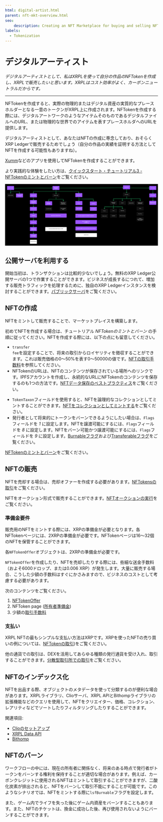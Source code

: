 ```yaml
---
html: digital-artist.html
parent: nft-mkt-overview.html
seo:
    description: Creating an NFT Marketplace for buying and selling NFTs.
labels:
  - Tokenization
---
```

# デジタルアーティスト

_デジタルアーティストとして、私はXRPLを使って自分の作品のNFTokenを作成し、XRPLで販売したいと思います。XRPLはコスト効率がよく、カーボンニュートラルだからです。_

---

NFTokenを作成すると、実際の物理的またはデジタル資産の実質的なプレースホルダーとなる一意のトークンがXRPL上に作成されます。NFTokenを作成する際には、デジタルアートワークのようなアイテムそのものであるデジタルファイルへのURL、または物理的な世界でのアイテムを表すプレースホルダへのURLを提供します。

デジタルアーティストとして、あなたはNFTの作成に専念しており、おそらくXRP Ledgerで販売するためでしょう（自分の作品の実績を証明する方法としてNFTを作成する可能性もありますね）。

[Xumm](https://xumm.app)などのアプリを使用してNFTokenを作成することができます。

より実践的な体験をしたい方は、[クイックスタート・チュートリアル3 - NFTokenのミントとバーン](../../tutorials/javascript/modular-tutorials/nfts/mint-and-burn-nfts.md)をご覧ください。

[![デジタルアーティストのフロー](/docs/img/nft-mkt-digital-artist.png "デジタルアーティストのフロー")](/docs/img/nft-mkt-digital-artist.png)

## 公開サーバを利用する

開始当初は、トランザクションは比較的少ないでしょう。無料のXRP Ledger公開サーバの1つで作業することができます。ビジネスが成長するにつれて、増加する販売トラフィックを処理するために、独自のXRP Ledgerインスタンスを検討することができます。[パブリックサーバ](../../tutorials/public-servers.md)をご覧ください。

## NFTの作成

NFTをミントして販売することで、マーケットプレイスを構築します。

初めてNFTを作成する場合は、チュートリアル _NFTokenのミントとバーン_ の手順に従ってください。NFTを作成する際には、以下の点にも留意してください。

* <code>transfer fee</code>を設定することで、将来の取引からロイヤリティを徴収することができます。これは販売価格の0～50%を表す0～50000の値です。[NFTの取引手数料](../../references/protocol/data-types/nftoken.md#transferfee)を参照してください。
* NFTokenのURLは、NFTのコンテンツが保存されている場所へのリンクです。IPFSアカウントを作成し、永続的なURLにNFTokenのコンテンツを保存するのも1つの方法です。[NFTデータ保存のベストプラクティス](https://docs.ipfs.io/how-to/best-practices-for-nft-data)をご覧ください。
<!--[Add link to blog post about alternative NFT cache options.] -->
* `TokenTaxon`フィールドを使用すると、NFTを論理的なコレクションとしてミントすることができます。[NFTをコレクションとしてミントする](../../concepts/tokens/nfts/collections.md)をご覧ください。
* 発行者として将来的にトークンをバーンできるようにしたい場合は、`Flags`フィールドを _1_ に設定します。NFTを譲渡可能にするには、`Flags`フィールドを _8_ に設定します。NFTをバーン可能かつ譲渡可能にするには、`Flags`フィールドを _9_ に設定します。[Burnableフラグ](../../references/protocol/data-types/nftoken.md#nftoken-flags)および[Transferableフラグ](../../references/protocol/data-types/nftoken.md#nftoken-flags)をご覧ください。

[NFTokenのミントとバーン](../../tutorials/javascript/modular-tutorials/nfts/mint-and-burn-nfts.md)をご覧ください。

## NFTの販売

NFTを売却する場合は、売却オファーを作成する必要があります。[NFTokensの取引](../../tutorials/javascript/modular-tutorials/nfts/transfer-nfts.md)をご覧ください。

NFTをオークション形式で販売することができます。[NFTオークションの実行](../../tutorials/javascript/modular-tutorials/nfts/transfer-nfts.md)をご覧ください。

### 準備金要件

販売用のNFTをミントする際には、XRPの準備金が必要となります。各NFTokenページには、2XRPの準備金が必要です。NFTokenページは16～32個のNFTを保管することができます。

各`NFTokenOffer`オブジェクトは、2XRPの準備金が必要です。

`NFTokenOffer`を作成したり、NFTを売却したりする際には、些細な送金手数料（およそ6000ドロップ、または0.006 XRP）が発生します。大量に販売する場合、こうした少額の手数料はすぐにかさみますので、ビジネスのコストとして考慮する必要があります。

次のコンテンツをご覧ください。

1. [NFTokenOffer](../../concepts/tokens/nfts/reserve-requirements.md#nftokenoffer-reserve)
2. NFToken page ([所有者準備金](../../concepts/tokens/nfts/reserve-requirements.md#owner-reserve))
3. 少額の[取引手数料](../../concepts/tokens/transfer-fees.md)

### 支払い

XRPL NFTの最もシンプルな支払い方法はXRPです。XRPを使ったNFTの売り買いの例については、[NFTokenの取引](../../tutorials/javascript/modular-tutorials/nfts/transfer-nfts.md))をご覧ください。

他の通貨での取引は、DEXを活用してあらゆる種類の発行通貨を受け入れ、取引することができます。[分散型取引所での取引](../../tutorials/tasks/use-tokens/trade-in-the-decentralized-exchange.md#trade-in-the-decentralized-exchange)をご覧ください。

## NFTのインデックス化

NFTを出品する際、オブジェクトのメタデータを使って分類するのが便利な場合があります。XRPLライブラリ、Clioサーバ、XRPL APIとBithompライブラリの拡張機能などのクエリを使用して、NFTをクリエイター、価格、コレクション、レアリティなどでソートしたりフィルタリングしたりすることができます。

関連項目:

- [Clioのセットアップ](../../infrastructure/installation/install-clio-on-ubuntu.md)
- [XRPL Data API](https://api.xrpldata.com/docs/static/index.html#/)
- [Bithomp](https://docs.bithomp.com/#nft-xls-20)


## NFTのバーン

ワークフローの中には、現在の所有者に関係なく、将来のある時点で発行者がトークンをバーンする権利を保持することが適切な場合があります。例えば、カーボンクレジットに使用されるNFTはミントして取引することができますが、二酸化炭素が排出されると、NFTをバーンして取引不能にすることが可能です。このようなシナリオでは、NFTをミントする際に`lsfBurnable`フラグを設定します。

また、ゲーム内でライフを失った後にゲーム内資産をバーンすることもあります。また、NFTのチケットは、換金に成功した後、再び使用されないようにバーンすることができます。
